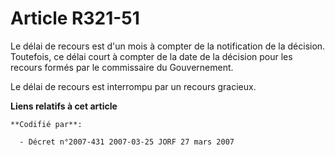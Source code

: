 # Article R321-51

Le délai de recours est d'un mois à compter de la notification de la décision. Toutefois, ce délai court à compter de la date
de la décision pour les recours formés par le commissaire du Gouvernement.

Le délai de recours est interrompu par un recours gracieux.

**Liens relatifs à cet article**

	**Codifié par**:

	  - Décret n°2007-431 2007-03-25 JORF 27 mars 2007
